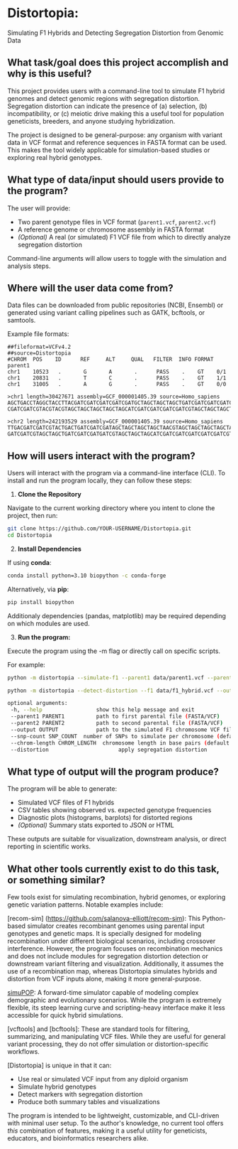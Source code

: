 
# Distortopia: 
Simulating F1 Hybrids and Detecting Segregation Distortion from Genomic Data

## What task/goal does this project accomplish and why is this useful?

This project provides users with a command-line tool to simulate F1 hybrid genomes and detect genomic regions with segregation distortion. Segregation distortion can indicate the presence of (a) selection, (b) incompatibility, or (c) meiotic drive making this a useful tool for population geneticists, breeders, and anyone studying hybridization.

The project is designed to be general-purpose: any organism with variant data in VCF format and reference sequences in FASTA format can be used. This makes the tool widely applicable for simulation-based studies or exploring real hybrid genotypes.

## What type of data/input should users provide to the program?

The user will provide:
- Two parent genotype files in VCF format (`parent1.vcf`, `parent2.vcf`)
- A reference genome or chromosome assembly in FASTA format
- *(Optional)* A real (or simulated) F1 VCF file from which to directly analyze segregation distortion

Command-line arguments will allow users to toggle with the simulation and analysis steps.

## Where will the user data come from?

Data files can be downloaded from public repositories (NCBI, Ensembl) or generated using variant calling pipelines such as GATK, bcftools, or samtools.  

Example file formats:

```**VCF**:
##fileformat=VCFv4.2
##source=Distortopia
#CHROM  POS    ID      REF     ALT     QUAL   FILTER  INFO FORMAT parent1
chr1    10523   .       G       A       .      PASS    .    GT    0/1
chr1    20831   .       T       C       .      PASS    .    GT    1/1
chr1    31005   .       A       G       .      PASS    .    GT    0/0
```
```**FASTA**:
>chr1 length=30427671 assembly=GCF_000001405.39 source=Homo_sapiens
AGCTGACCTAGGCTACCTTACGATCGATCGATCGATCGATGCTAGCTAGCTAGCTGATCGATCGATCGATCGA
CGATCGATCGTACGTACGTAGCTAGCTAGCTAGCTAGCATCGATCGATCGATCGATCGTAGCTAGCTAGCTAG

>chr2 length=242193529 assembly=GCF_000001405.39 source=Homo_sapiens
TTGACGATCGATCGTACTGACTGATCGATCGATAGCTAGCTAGCTAGCTAACGTAGCTAGCTAGCTAGCTAGC
GATCGATCGTAGCTAGCTGATCGATCGATGATCGTAGCTAGCTAGCATCGATCGATCGATCGATCGATCGTAG
```

## How will users interact with the program?

Users will interact with the program via a command-line interface (CLI). To install and run the program locally, they can follow these steps:

1. **Clone the Repository**

Navigate to the current working directory where you intent to clone the project, then run:
```bash
git clone https://github.com/YOUR-USERNAME/Distortopia.git
cd Distortopia
```

2. **Install Dependencies**

If using **conda**:
```bash
conda install python=3.10 biopython -c conda-forge
```
Alternatively, via **pip**:
```bash
pip install biopython
```
Additionaly dependencies (pandas, matplotlib) may be required depending on which modules are used.

3. **Run the program:**

 Execute the program using the -m flag or directly call on specific scripts. 

 For example:
```bash
python -m distortopia --simulate-f1 --parent1 data/parent1.vcf --parent2 data/parent2.vcf --output data/f1_hybrid.vcf

python -m distortopia --detect-distortion --f1 data/f1_hybrid.vcf --output results/segdist_table.csv
```
```bash
optional arguments:
 -h, --help                 show this help message and exit
 --parent1 PARENT1          path to first parental file (FASTA/VCF)
 --parent2 PARENT2          path to second parental file (FASTA/VCF)
 --output OUTPUT            path to the simulated F1 chromosome VCF file
 --snp-count SNP_COUNT  number of SNPs to simulate per chromosome (default: 1000)
 --chrom-length CHROM_LENGTH  chromosome length in base pairs (default: 1Mb)
 --distortion                      apply segregation distortion 
```

## What type of output will the program produce? 

The program will be able to generate:

- Simulated VCF files of F1 hybrids
- CSV tables showing observed vs. expected genotype frequencies
- Diagnostic plots (histograms, barplots) for distorted regions
- *(Optional)* Summary stats exported to JSON or HTML

These outputs are suitable for visualization, downstream analysis, or direct reporting in scientific works.

## What other tools currently exist to do this task, or something similar?

Few tools exist for simulating recombination, hybrid genomes, or exploring genetic variation patterns. Notable examples include:

[recom-sim] (https://github.com/salanova-elliott/recom-sim):
This Python-based simulator creates recombinant genomes using parental input genotypes and genetic maps. It is specially designed for modeling recombination under different biological scenarios, including crossover interference. However, the program focuses on recombination mechanics and does not include modules for segregation distortion detection or downstream variant filtering and visualization. Additionally, it assumes the use of a recombination map, whereas Distortopia simulates hybrids and distortion from VCF inputs alone, making it more general-purpose.

[simuPOP](https://github.com/BoPeng/simuPOP):
A forward-time simulator capable of modeling complex demographic and evolutionary scenarios. While the program is extremely flexible, its steep learning curve and scripting-heavy interface make it less accessible for quick hybrid simulations.

[vcftools] and [bcftools]:
These are standard tools for filtering, summarizing, and manipulating VCF files. While they are useful for general variant processing, they do not offer simulation or distortion-specific workflows.

[Distortopia] is unique in that it can:

- Use real or simulated VCF input from any diploid organism
- Simulate hybrid genotypes
- Detect markers with segregation distortion
- Produce both summary tables and visualizations

The program is intended to be lightweight, customizable, and CLI-driven with minimal user setup. To the author's knowledge, no current tool offers *this* combination of features, making it a useful utility for geneticists, educators, and bioinformatics researchers alike.
















